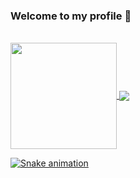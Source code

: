 ### Welcome to my profile 👋


</br>

 <div>
  <a href="https://github.com/Rhodinic">
   <img align="center" height="170" src="https://github-readme-stats.vercel.app/api/top-langs/?username=Rhodinic&layout=compact&langs_count=16&theme=dracula"/>
  <img align="center" src="https://github-readme-stats.vercel.app/api?username=Rhodinic&show_icons=true&theme=dracula&include_all_commits=true&count_private=true&hide=issues"/>
</div>

 
  ![Snake animation](https://github.com/eagrundy/eagrundy/blob/output/github-contribution-grid-snake.svg)
 
</div>
